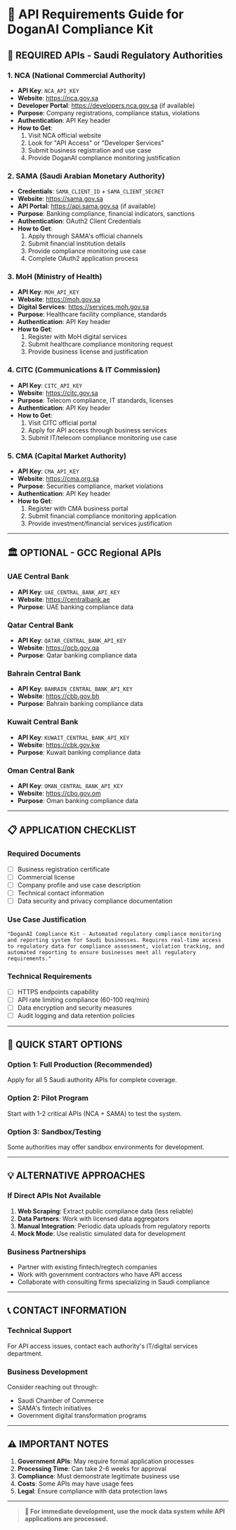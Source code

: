 # 🔑 API Requirements Guide for DoganAI Compliance Kit

## 🎯 **REQUIRED APIs - Saudi Regulatory Authorities**

### **1. NCA (National Commercial Authority)**
- **API Key**: `NCA_API_KEY`
- **Website**: https://nca.gov.sa
- **Developer Portal**: https://developers.nca.gov.sa (if available)
- **Purpose**: Company registrations, compliance status, violations
- **Authentication**: API Key header
- **How to Get**:
  1. Visit NCA official website
  2. Look for "API Access" or "Developer Services"
  3. Submit business registration and use case
  4. Provide DoganAI compliance monitoring justification

### **2. SAMA (Saudi Arabian Monetary Authority)**
- **Credentials**: `SAMA_CLIENT_ID` + `SAMA_CLIENT_SECRET`
- **Website**: https://sama.gov.sa
- **API Portal**: https://api.sama.gov.sa (if available)
- **Purpose**: Banking compliance, financial indicators, sanctions
- **Authentication**: OAuth2 Client Credentials
- **How to Get**:
  1. Apply through SAMA's official channels
  2. Submit financial institution details
  3. Provide compliance monitoring use case
  4. Complete OAuth2 application process

### **3. MoH (Ministry of Health)**
- **API Key**: `MOH_API_KEY`
- **Website**: https://moh.gov.sa
- **Digital Services**: https://services.moh.gov.sa
- **Purpose**: Healthcare facility compliance, standards
- **Authentication**: API Key header
- **How to Get**:
  1. Register with MoH digital services
  2. Submit healthcare compliance monitoring request
  3. Provide business license and justification

### **4. CITC (Communications & IT Commission)**
- **API Key**: `CITC_API_KEY`
- **Website**: https://citc.gov.sa
- **Purpose**: Telecom compliance, IT standards, licenses
- **Authentication**: API Key header
- **How to Get**:
  1. Visit CITC official portal
  2. Apply for API access through business services
  3. Submit IT/telecom compliance monitoring use case

### **5. CMA (Capital Market Authority)**
- **API Key**: `CMA_API_KEY`
- **Website**: https://cma.org.sa
- **Purpose**: Securities compliance, market violations
- **Authentication**: API Key header
- **How to Get**:
  1. Register with CMA business portal
  2. Submit financial compliance monitoring application
  3. Provide investment/financial services justification

---

## 🏛️ **OPTIONAL - GCC Regional APIs**

### **UAE Central Bank**
- **API Key**: `UAE_CENTRAL_BANK_API_KEY`
- **Website**: https://centralbank.ae
- **Purpose**: UAE banking compliance data

### **Qatar Central Bank**
- **API Key**: `QATAR_CENTRAL_BANK_API_KEY`
- **Website**: https://qcb.gov.qa
- **Purpose**: Qatar banking compliance data

### **Bahrain Central Bank**
- **API Key**: `BAHRAIN_CENTRAL_BANK_API_KEY`
- **Website**: https://cbb.gov.bh
- **Purpose**: Bahrain banking compliance data

### **Kuwait Central Bank**
- **API Key**: `KUWAIT_CENTRAL_BANK_API_KEY`
- **Website**: https://cbk.gov.kw
- **Purpose**: Kuwait banking compliance data

### **Oman Central Bank**
- **API Key**: `OMAN_CENTRAL_BANK_API_KEY`
- **Website**: https://cbo.gov.om
- **Purpose**: Oman banking compliance data

---

## 📋 **APPLICATION CHECKLIST**

### **Required Documents**
- [ ] Business registration certificate
- [ ] Commercial license
- [ ] Company profile and use case description
- [ ] Technical contact information
- [ ] Data security and privacy compliance documentation

### **Use Case Justification**
```
"DoganAI Compliance Kit - Automated regulatory compliance monitoring 
and reporting system for Saudi businesses. Requires real-time access 
to regulatory data for compliance assessment, violation tracking, and 
automated reporting to ensure businesses meet all regulatory requirements."
```

### **Technical Requirements**
- [ ] HTTPS endpoints capability
- [ ] API rate limiting compliance (60-100 req/min)
- [ ] Data encryption and security measures
- [ ] Audit logging and data retention policies

---

## 🚀 **QUICK START OPTIONS**

### **Option 1: Full Production (Recommended)**
Apply for all 5 Saudi authority APIs for complete coverage.

### **Option 2: Pilot Program**
Start with 1-2 critical APIs (NCA + SAMA) to test the system.

### **Option 3: Sandbox/Testing**
Some authorities may offer sandbox environments for development.

---

## 💡 **ALTERNATIVE APPROACHES**

### **If Direct APIs Not Available**
1. **Web Scraping**: Extract public compliance data (less reliable)
2. **Data Partners**: Work with licensed data aggregators
3. **Manual Integration**: Periodic data uploads from regulatory reports
4. **Mock Mode**: Use realistic simulated data for development

### **Business Partnerships**
- Partner with existing fintech/regtech companies
- Work with government contractors who have API access
- Collaborate with consulting firms specializing in Saudi compliance

---

## 📞 **CONTACT INFORMATION**

### **Technical Support**
For API access issues, contact each authority's IT/digital services department.

### **Business Development**
Consider reaching out through:
- Saudi Chamber of Commerce
- SAMA's fintech initiatives
- Government digital transformation programs

---

## ⚠️ **IMPORTANT NOTES**

1. **Government APIs**: May require formal application processes
2. **Processing Time**: Can take 2-6 weeks for approval
3. **Compliance**: Must demonstrate legitimate business use
4. **Costs**: Some APIs may have usage fees
5. **Legal**: Ensure compliance with data protection laws

---

> **💼 For immediate development, use the mock data system while API applications are processed.**
